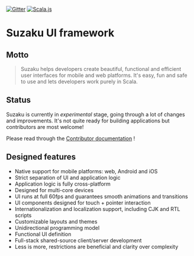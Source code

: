 [![Gitter](https://badges.gitter.im/Join%20Chat.svg)](https://gitter.im/suzaku-io/suzaku)
[![Scala.js](https://www.scala-js.org/assets/badges/scalajs-0.6.15.svg)](https://www.scala-js.org)

# Suzaku UI framework

## Motto

> Suzaku helps developers create beautiful, functional and efficient user interfaces for mobile and web platforms.
> It's easy, fun and safe to use and lets developers work purely in Scala.

## Status

Suzaku is currently in *experimental* stage, going through a lot of changes and improvements. It's not quite ready for
building applications but contributors are most welcome!

Please read through the [Contributor documentation](doc/contributor/README.md) !

## Designed features

- Native support for mobile platforms: web, Android and iOS
- Strict separation of UI and application logic 
- Application logic is fully cross-platform
- Designed for multi-core devices
- UI runs at full 60fps and guarantees smooth animations and transitions
- UI components designed for touch + pointer interaction
- Internationalization and localization support, including CJK and RTL scripts
- Customizable layouts and themes
- Unidirectional programming model
- Functional UI definition
- Full-stack shared-source client/server development
- Less is more, restrictions are beneficial and clarity over complexity
